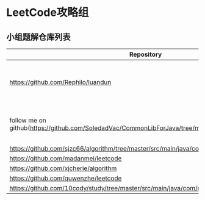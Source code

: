 # LeetCode攻略组

## 小组题解仓库列表

| Repository | Owner | Language | Blog |
| --- | --- | --- | --- |
| <https://github.com/Rephilo/luandun> | [Rephilo](https://github.com/Rephilo) | JAVA, python, Scala大概率写不出来 |  |
| follow me on github(<https://github.com/SoledadVac/CommonLibForJava/tree/master/src/test/java/leetcode>) | [liuhuichao](https://leetcode-cn.com/u/plmmlhc/) | JAVA | [简易版刷题指南](https://blog.csdn.net/lhc1105/article/details/89684684) |
| <https://github.com/sjzc66/algorithm/tree/master/src/main/java/com/sjzc/javaTest/leetcode> | [zhaochong](https://github.com/sjzc66) | JAVA |  |
| <https://github.com/madanmei/leetcode> | [madanmei](https://github.com/madanmei/leetcode) | JAVA |  |
| <https://github.com/xjcherie/algorithm> | [Cherie](https://github.com/xjcherie) | JAVA |  |
| <https://github.com/quwenzhe/leetcode> | [quwenzhe](https://github.com/quwenzhe/leetcode) | JAVA |  |
| <https://github.com/10cody/study/tree/master/src/main/java/com/cody/study/leetcode> | [Cody](https://github.com/10cody) | JAVA |  |
